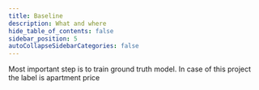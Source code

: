 ```yaml
---
title: Baseline
description: What and where
hide_table_of_contents: false
sidebar_position: 5
autoCollapseSidebarCategories: false
---
```


Most important step is to train ground truth model. In case of this project the label is apartment price

